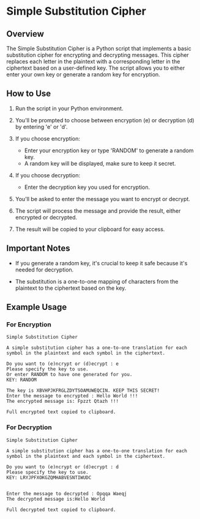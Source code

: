 # Simple Substitution Cipher

## Overview

The Simple Substitution Cipher is a Python script that implements a basic substitution cipher for encrypting and decrypting messages. This cipher replaces each letter in the plaintext with a corresponding letter in the ciphertext based on a user-defined key. The script allows you to either enter your own key or generate a random key for encryption.

## How to Use

1. Run the script in your Python environment.

2. You'll be prompted to choose between encryption (e) or decryption (d) by entering 'e' or 'd'.

3. If you choose encryption:
   - Enter your encryption key or type 'RANDOM' to generate a random key.
   - A random key will be displayed, make sure to keep it secret.

4. If you choose decryption:
   - Enter the decryption key you used for encryption.

5. You'll be asked to enter the message you want to encrypt or decrypt.

6. The script will process the message and provide the result, either encrypted or decrypted.

7. The result will be copied to your clipboard for easy access.

## Important Notes

- If you generate a random key, it's crucial to keep it safe because it's needed for decryption.

- The substitution is a one-to-one mapping of characters from the plaintext to the ciphertext based on the key.

## Example Usage

### For Encryption
```Command line
Simple Substitution Cipher

A simple substitution cipher has a one-to-one translation for each
symbol in the plaintext and each symbol in the ciphertext.

Do you want to (e)ncrypt or (d)ecrypt : e
Please specify the key to use.
Or enter RANDOM to have one generated for you.
KEY: RANDOM

The key is XBVHPJKFRGLZDYTSOAMUWEQCIN. KEEP THIS SECRET!
Enter the message to encrypted : Hello World !!!
The encrypted message is: Fpzzt Qtazh !!!

Full encrypted text copied to clipboard.
```

### For Decryption
```Command line
Simple Substitution Cipher

A simple substitution cipher has a one-to-one translation for each
symbol in the plaintext and each symbol in the ciphertext.

Do you want to (e)ncrypt or (d)ecrypt : d
Please specify the key to use.
KEY: LRYJPFXOKGZQMHABVESNTIWUDC 


Enter the message to decrypted : Opqqa Waeqj
The decrypted message is:Hello World

Full decrypted text copied to clipboard.
```